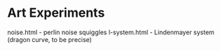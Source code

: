 # Art Experiments

noise.html      -   perlin noise squiggles
l-system.html   -   Lindenmayer system (dragon curve, to be precise)
